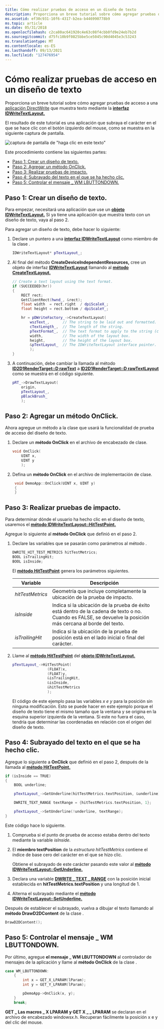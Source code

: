 ```yaml
---
title: Cómo realizar pruebas de acceso en un diseño de texto
description: Proporciona un breve tutorial sobre cómo agregar pruebas de acceso a una aplicación DirectWrite que muestra texto mediante la interfaz IDWriteTextLayout.
ms.assetid: ef30c931-10f6-4317-b2ea-b446990778b9
ms.topic: article
ms.date: 05/31/2018
ms.openlocfilehash: c2ca80ac641920c4e63c08f4cbb0fd9e24eb7b2d
ms.sourcegitcommit: d75fc10b9f0825bbe5ce5045c90d4045e3c53243
ms.translationtype: MT
ms.contentlocale: es-ES
ms.lasthandoff: 09/13/2021
ms.locfileid: "127476954"
---
```

# <a name="how-to-perform-hit-testing-on-a-text-layout"></a>Cómo realizar pruebas de acceso en un diseño de texto

Proporciona un breve tutorial sobre cómo agregar pruebas de acceso a una [aplicación DirectWrite](direct-write-portal.md) que muestra texto mediante la [**interfaz IDWriteTextLayout.**](/windows/win32/api/dwrite/nn-dwrite-idwritetextlayout)

El resultado de este tutorial es una aplicación que subraya el carácter en el que se hace clic con el botón izquierdo del mouse, como se muestra en la siguiente captura de pantalla.

![captura de pantalla de "haga clic en este texto"](images/hittest.png)

Este procedimiento contiene las siguientes partes:

- [Paso 1: Crear un diseño de texto.](#step-1-create-a-text-layout)
- [Paso 2: Agregar un método OnClick.](#step-2-add-an-onclick-method)
- [Paso 3: Realizar pruebas de impacto.](#step-3-perform-hit-testing)
- [Paso 4: Subrayado del texto en el que se ha hecho clic.](#step-4-underline-the-clicked-text)
- [Paso 5: Controlar el mensaje \_ WM LBUTTONDOWN.](/windows)

## <a name="step-1-create-a-text-layout"></a>Paso 1: Crear un diseño de texto.

Para empezar, necesitará una aplicación que use un [**objeto IDWriteTextLayout.**](/windows/win32/api/dwrite/nn-dwrite-idwritetextlayout) Si ya tiene una aplicación que muestra texto con un diseño de texto, vaya al paso 2.

Para agregar un diseño de texto, debe hacer lo siguiente:

1. Declare un puntero a una [**interfaz IDWriteTextLayout**](/windows/win32/api/dwrite/nn-dwrite-idwritetextlayout) como miembro de la clase .

    ```cpp
    IDWriteTextLayout* pTextLayout_;
    ```

2. Al final del método **CreateDeviceIndependentResources,** cree un objeto de interfaz [**IDWriteTextLayout**](/windows/win32/api/dwrite/nn-dwrite-idwritetextlayout) llamando al [**método CreateTextLayout.**](/windows/win32/api/dwrite/nf-dwrite-idwritefactory-createtextlayout)

    ```cpp
    // Create a text layout using the text format.
    if (SUCCEEDED(hr))
    {
        RECT rect;
        GetClientRect(hwnd_, &rect); 
        float width  = rect.right  / dpiScaleX_;
        float height = rect.bottom / dpiScaleY_;

        hr = pDWriteFactory_->CreateTextLayout(
            wszText_,      // The string to be laid out and formatted.
            cTextLength_,  // The length of the string.
            pTextFormat_,  // The text format to apply to the string (contains font information, etc).
            width,         // The width of the layout box.
            height,        // The height of the layout box.
            &pTextLayout_  // The IDWriteTextLayout interface pointer.
            );
    }
    ```

3. A continuación, debe cambiar la llamada al método [**ID2D1RenderTarget::D rawText**](/windows/win32/api/d2d1/nf-d2d1-id2d1rendertarget-drawtext(constwchar_uint32_idwritetextformat_constd2d1_rect_f__id2d1brush_d2d1_draw_text_options_dwrite_measuring_mode)) a [**ID2D1RenderTarget::D rawTextLayout**](/windows/win32/api/d2d1/nf-d2d1-id2d1rendertarget-drawtextlayout) como se muestra en el código siguiente.

    ```cpp
    pRT_->DrawTextLayout(
        origin,
        pTextLayout_,
        pBlackBrush_
        );
    ```

## <a name="step-2-add-an-onclick-method"></a>Paso 2: Agregar un método OnClick.

Ahora agregue un método a la clase que usará la funcionalidad de prueba de acceso del diseño de texto.

1. Declare un **método OnClick** en el archivo de encabezado de clase.

    ```cpp
    void OnClick(
        UINT x,
        UINT y
        );
    ```

2. Defina un **método OnClick** en el archivo de implementación de clase.

   ```cpp
    void DemoApp::OnClick(UINT x, UINT y)
    {    
    }
    ```

## <a name="step-3-perform-hit-testing"></a>Paso 3: Realizar pruebas de impacto.

Para determinar dónde el usuario ha hecho clic en el diseño de texto, usaremos el [**método IDWriteTextLayout::HitTestPoint.**](/windows/win32/api/dwrite/nf-dwrite-idwritetextlayout-hittestpoint)

Agregue lo siguiente al **método OnClick** que definió en el paso 2.

1. Declare las variables que se pasarán como parámetros al método .

    ```cpp
    DWRITE_HIT_TEST_METRICS hitTestMetrics;
    BOOL isTrailingHit;
    BOOL isInside; 
    ```

    El [**método HitTestPoint**](/windows/win32/api/dwrite/nf-dwrite-idwritetextlayout-hittestpoint) genera los parámetros siguientes.

    | Variable         | Descripción                                                                                                                             |
    |------------------|-----------------------------------------------------------------------------------------------------------------------------------------|
    | *hitTestMetrics* | Geometría que incluye completamente la ubicación de la prueba de impacto.                                                                                     |
    | *isInside*       | Indica si la ubicación de la prueba de éxito está dentro de la cadena de texto o no. Cuando es FALSE, se devuelve la posición más cercana al borde del texto. |
    | *isTrailingHit*  | Indica si la ubicación de la prueba de posición está en el lado inicial o final del carácter.                                        |

2. Llame al [**método HitTestPoint**](/windows/win32/api/dwrite/nf-dwrite-idwritetextlayout-hittestpoint) del [**objeto IDWriteTextLayout.**](/windows/win32/api/dwrite/nn-dwrite-idwritetextlayout)

    ```cpp
    pTextLayout_->HitTestPoint(
                    (FLOAT)x, 
                    (FLOAT)y,
                    &isTrailingHit,
                    &isInside,
                    &hitTestMetrics
                    );
    ```

    El código de este ejemplo pasa las variables *x* *e y* para la posición sin ninguna modificación. Esto se puede hacer en este ejemplo porque el diseño de texto tiene el mismo tamaño que la ventana y se origina en la esquina superior izquierda de la ventana. Si este no fuera el caso, tendría que determinar las coordenadas en relación con el origen del diseño de texto.

## <a name="step-4-underline-the-clicked-text"></a>Paso 4: Subrayado del texto en el que se ha hecho clic.

Agregue lo siguiente a **OnClick** que definió en el paso 2, después de la llamada al [**método HitTestPoint.**](/windows/win32/api/dwrite/nf-dwrite-idwritetextlayout-hittestpoint)

```cpp
if (isInside == TRUE)
{
    BOOL underline;

    pTextLayout_->GetUnderline(hitTestMetrics.textPosition, &underline);

    DWRITE_TEXT_RANGE textRange = {hitTestMetrics.textPosition, 1};

    pTextLayout_->SetUnderline(!underline, textRange);
}
```

Este código hace lo siguiente.

1. Comprueba si el punto de prueba de acceso estaba dentro del texto mediante la variable *isInside.*
2. El **miembro textPosition** de la *estructura hitTestMetrics* contiene el índice de base cero del carácter en el que se hizo clic.

    Obtiene el subrayado de este carácter pasando este valor al [**método IDWriteTextLayout::GetUnderline.**](/windows/win32/api/dwrite/nf-dwrite-idwritetextlayout-getunderline)

3. Declara una variable [**DWRITE \_ TEXT \_ RANGE**](/windows/win32/api/dwrite/ns-dwrite-dwrite_text_range) con la posición inicial establecida en **hitTestMetrics.textPosition** y una longitud de 1.
4. Alterna el subrayado mediante el [**método IDWriteTextLayout::SetUnderline.**](/windows/win32/api/dwrite/nf-dwrite-idwritetextlayout-setunderline)

Después de establecer el subrayado, vuelva a dibujar el texto llamando al **método DrawD2DContent** de la clase .

```cpp
DrawD2DContent();
```

## <a name="step-5-handle-the-wm_lbuttondown-message"></a>Paso 5: Controlar el mensaje \_ WM LBUTTONDOWN.

Por último, agregue **el mensaje \_ WM LBUTTONDOWN** al controlador de mensajes de la aplicación y llame al **método OnClick** de la clase .

```cpp
case WM_LBUTTONDOWN:
    {
        int x = GET_X_LPARAM(lParam); 
        int y = GET_Y_LPARAM(lParam);

        pDemoApp->OnClick(x, y);
    }
    break;
```

**GET \_ Las macros \_ X LPARAM** **y GET X \_ \_ LPARAM** se declaran en el archivo de encabezado windowsx.h. Recuperan fácilmente la posición x e y del clic del mouse.

